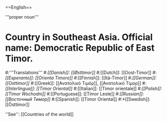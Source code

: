 ==English==

'''proper noun'''

# Country in Southeast Asia. Official name: Democratic Republic of East Timor.
#:'''Translations'''
#:*[[Danish]]: [[Østtimor]]
#:*[[Dutch]]: [[Oost-Timor]]
#:*[[Esperanto]]: [[Orienta Timoro]]
#:*[[Finnish]]: [[Itä-Timor]]
#:*[[German]]: [[Osttimor]]
#:*[[Greek]]: [[Ανατολικό Τιμόρ]], [[Ανατολικό Τίμορ]]
#:*[[Interlingua]]: [[Timor Oriental]]
#:*[[Italian]]: [[Timor orientale]]
#:*[[Polish]]: [[Timor Wschodni]]
#:*[[Portuguese]]: [[Timor Leste]]
#:*[[Russian]]: [[Восточный Тимор]]
#:*[[Spanish]]: [[Timor Oriental]]
#:*[[Swedish]]: [[Östtimor]]

''See'': [[Countries of the world]]